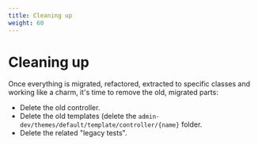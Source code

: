 ```yaml
---
title: Cleaning up
weight: 60
---
```


# Cleaning up

Once everything is migrated, refactored, extracted to specific classes and working like a charm, it's time to remove the old, migrated parts:

* Delete the old controller.
* Delete the old templates (delete the `admin-dev/themes/default/template/controller/{name}` folder.
* Delete the related "legacy tests".
